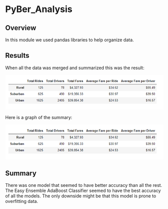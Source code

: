 # PyBer_Analysis
## Overview
In this module we used pandas libraries to help organize data.
## Results
When all the data was merged and summarized this was the result: 

![](https://github.com/ryanstaudhammer/PyBer_Analysis/blob/main/analysis/Pyber_Summary.png)

Here is a graph of the summary:

![](https://github.com/ryanstaudhammer/PyBer_Analysis/blob/main/analysis/Pyber_Summary.png)

## Summary
There was one model that seemed to have better accuracy than all the rest. The Easy Ensemble AdaBoost Classifier seemed to have the best accuracy of all the models. The only downside might be that this model is prone to overfitting data. 
